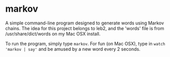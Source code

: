 markov
======

A simple command-line program designed to generate words using Markov chains.
The idea for this project belongs to leb2, and the 'words' file is from /usr/share/dict/words on my Mac OSX install.

To run the program, simply type `markov`. For fun (on Mac OSX), type in `watch 'markov | say'` and be amused by a new word every 2 seconds.
